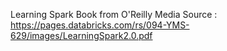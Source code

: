 Learning Spark Book from O'Reilly Media
Source : https://pages.databricks.com/rs/094-YMS-629/images/LearningSpark2.0.pdf
